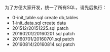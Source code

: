 为了方便大家开发，统一了所有SQL，请先后执行：

- 0-init_table.sql        create db,tables
- 1-init_data.sql         create data
- 201512/20151225.sql     patch
- 20160201/20160201.sql     patch
- 20160701/20160701.sql     patch
- 20160814/20160814.sql     patch
